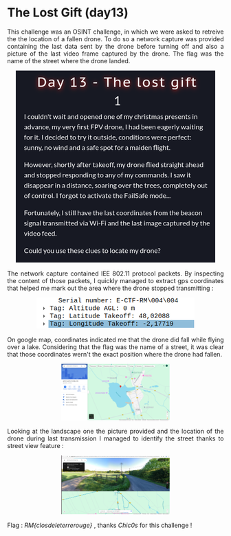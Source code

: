 # The Lost Gift (day13)

<p align="justify">  This challenge  was an OSINT challenge, in which we were asked to retreive the the location of a fallen drone. To do so a network capture was provided containing the last data sent by the drone before turning off and also a picture of the last video frame captured by the drone. The flag was the name of the street where the drone landed. </p>

<p align="center"><img src="Screenshots/S1.png" alt="Desc"></p>

<p align="justify">  The network capture contained IEE 802.11 protocol packets. By inspecting the content of those packets, I quickly managed to extract gps coordinates that helped me mark out the area where the drone stopped transmitting : </p>

<p align="center"><img src="Screenshots/S4.png" alt="Desc"></p>

<p align="justify">  On google map, coordinates indicated me that the drone did fall while flying over a lake. Considering that the flag was the name of a street, it was clear that those coordinates wern't the exact position where the drone had fallen. </p>

<p align="center"><img src="Screenshots/S3.png" alt="Desc" style="width: 50%"></p>

<p align="justify">  Looking at the landscape one the picture provided and the location of the drone during last transmission I managed to identify the street thanks to street view feature : </p> 

<p align="center"><img src="Screenshots/S2.png" alt="Desc"  style="width: 50%"></p>

Flag : _RM{closdeleterrerouge}_ , thanks _Chic0s_ for this challenge ! 
